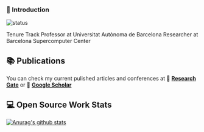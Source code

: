 ### 👋 Introduction
<!--https://user-images.githubusercontent.com/5713670/87202985-820dcb80-c2b6-11ea-9f56-7ec461c497c3.gif-->

![status](https://img.shields.io/badge/status-up-brightgreen) 
<!-- ![](https://visitor-badge.glitch.me/badge?page_id=github.com/davidcastells) -->
<!--:


- 🤔 I’m looking for help with ...
- 💬 Ask me about ...
- 📫 How to reach me: ...
- 😄 Pronouns: ...
- ⚡ Fun fact: ...
-->

Tenure Track Professor at Universitat Autònoma de Barcelona
Researcher at Barcelona Supercomputer Center




<!--:
## 📫 Contact Me on Social Media

:necktie: [Linkedin](https://www.linkedin.com/in/...) | ✉️ [Email](mailto:...) | 💬 [Issue](https://github.com/...) ... | :bird:[Twitter](https://twitter.com/...)
-->
<!--
## 💡 Projects Developed and Contributions


- [**project name**](https://github.com/...): Some description
-->
<!-- include more projects -->

## 📚 Publications 

You can check my current pulished articles and conferences at :green_book: [**Research Gate**](https://www.researchgate.net/profile/David_Castells-Rufas) or 📖 [**Google Scholar**](https://scholar.google.com/citations?user=srfRvBIAAAAJ&hl=en) 

<!-- include list of talks -->


<!--
## 🌱 I’m currently learning ...

+ Reinforcement Learning
+ C++
+ Spark
-->
<!--
## 👯 I’m looking to collaborate on ...


+ [**EPIC-KITCHENS Competition**](https://epic-kitchens.github.io/2020-100) Deadline 23 May 2021. Do not doubt to contact me. Willing to join a team.
-->

## 💻 Open Source Work Stats

[![Anurag's github stats](https://github-readme-stats.vercel.app/api?username=davidcastells)](https://github.com/anuraghazra/github-readme-stats)
